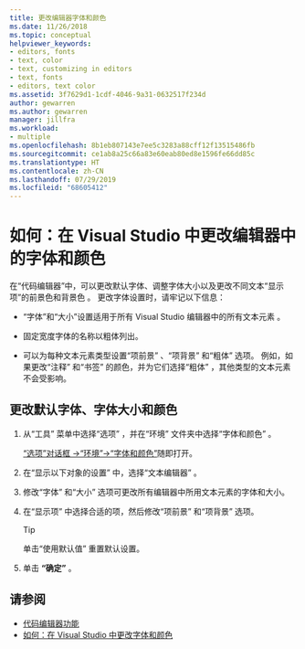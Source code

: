 ```yaml
---
title: 更改编辑器字体和颜色
ms.date: 11/26/2018
ms.topic: conceptual
helpviewer_keywords:
- editors, fonts
- text, color
- text, customizing in editors
- text, fonts
- editors, text color
ms.assetid: 3f7629d1-1cdf-4046-9a31-0632517f234d
author: gewarren
ms.author: gewarren
manager: jillfra
ms.workload:
- multiple
ms.openlocfilehash: 8b1eb807143e7ee5c3283a88cff12f13515486fb
ms.sourcegitcommit: ce1ab8a25c66a83e60eab80ed8e1596fe66dd85c
ms.translationtype: HT
ms.contentlocale: zh-CN
ms.lasthandoff: 07/29/2019
ms.locfileid: "68605412"
---
```

# <a name="how-to-change-fonts-and-colors-for-the-editor-in-visual-studio"></a>如何：在 Visual Studio 中更改编辑器中的字体和颜色

在“代码编辑器”中，可以更改默认字体、调整字体大小以及更改不同文本“显示项”的前景色和背景色  。 更改字体设置时，请牢记以下信息：

- “字体”和“大小”设置适用于所有 Visual Studio 编辑器中的所有文本元素   。

- 固定宽度字体的名称以粗体列出。

- 可以为每种文本元素类型设置“项前景”  、“项背景”  和“粗体”  选项。 例如，如果更改“注释”  和“书签”  的颜色，并为它们选择“粗体”  ，其他类型的文本元素不会受影响。

## <a name="change-the-default-font-face-size-and-colors"></a>更改默认字体、字体大小和颜色

1. 从“工具”  菜单中选择“选项”  ，并在“环境”  文件夹中选择“字体和颜色”  。

     [“选项”对话框 ->“环境”->“字体和颜色”](../../ide/reference/fonts-and-colors-environment-options-dialog-box.md)随即打开。

2. 在“显示以下对象的设置”  中，选择“文本编辑器”  。

3. 修改“字体”  和“大小”  选项可更改所有编辑器中所用文本元素的字体和大小。

4. 在“显示项”  中选择合适的项，然后修改“项前景”  和“项背景”  选项。

    > [!TIP]
    > 单击“使用默认值”  重置默认设置。

5. 单击 **“确定”** 。

## <a name="see-also"></a>请参阅

- [代码编辑器功能](../../ide/writing-code-in-the-code-and-text-editor.md)
- [如何：在 Visual Studio 中更改字体和颜色](../../ide/how-to-change-fonts-and-colors-in-visual-studio.md)
